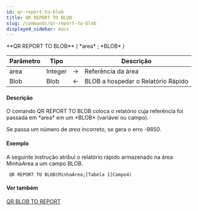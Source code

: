 ```yaml
---
id: qr-report-to-blob
title: QR REPORT TO BLOB
slug: /commands/qr-report-to-blob
displayed_sidebar: docs
---
```


<!--REF #_command_.QR REPORT TO BLOB.Syntax-->**QR REPORT TO BLOB** ( *area* ; *BLOB* )<!-- END REF-->
<!--REF #_command_.QR REPORT TO BLOB.Params-->
| Parâmetro | Tipo |  | Descrição |
| --- | --- | --- | --- |
| area | Integer | &rarr; | Referência da área |
| Blob | Blob | &larr; | BLOB a hospedar o Relatório Rápido |

<!-- END REF-->

#### Descrição 

<!--REF #_command_.QR REPORT TO BLOB.Summary-->O comando QR REPORT TO BLOB coloca o relatório cuja referência foi passada em *area* em um *BLOB* (variável ou campo).<!-- END REF-->

Se passa um número de *area* incorreto, se gera o erro -9850.

#### Exemplo 

A seguinte instrução atribui o relatório rápido armazenado na área MinhaArea a um campo BLOB.

```4d
 QR REPORT TO BLOB(MinhaArea;[Tabela 1]Campo4)
```

#### Ver também 

[QR BLOB TO REPORT](qr-blob-to-report.md)  